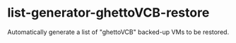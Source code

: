 # list-generator-ghettoVCB-restore
Automatically generate a list of "ghettoVCB" backed-up VMs to be restored.
